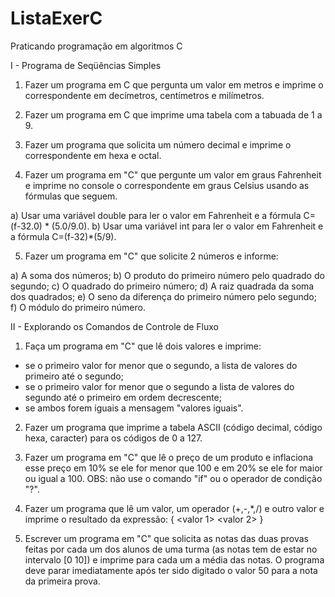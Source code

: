 # ListaExerC
Praticando programação em algoritmos C

I - Programa de Seqüências Simples

1. Fazer um programa em C que pergunta um valor em metros e imprime o correspondente em decímetros, centímetros e milímetros.

2. Fazer um programa em C que imprime uma tabela com a tabuada de 1 a 9.

3. Fazer um programa que solicita um número decimal e imprime o correspondente em hexa e octal.

4. Fazer um programa em "C" que pergunte um valor em graus Fahrenheit e imprime no console o correspondente em graus Celsius usando as fórmulas que seguem.

  a) Usar uma variável double para ler o valor em Fahrenheit e a fórmula C=(f-32.0) * (5.0/9.0).
  b) Usar uma variável int para ler o valor em Fahrenheit e a fórmula C=(f-32)*(5/9).

5. Fazer um programa em "C" que solicite 2 números e informe:

  a) A soma dos números;
  b) O produto do primeiro número pelo quadrado do segundo;
  c) O quadrado do primeiro número;
  d) A raiz quadrada da soma dos quadrados;
  e) O seno da diferença do primeiro número pelo segundo;
  f) O módulo do primeiro número.

II - Explorando os Comandos de Controle de Fluxo

1. Faça um programa em "C" que lê dois valores e imprime:

  - se o primeiro valor for menor que o segundo, a lista de valores do primeiro até o segundo;
  - se o primeiro valor for menor que o segundo a lista de valores do segundo até o primeiro em ordem decrescente;
  - se ambos forem iguais a mensagem "valores iguais".

2. Fazer um programa que imprime a tabela ASCII (código decimal, código hexa, caracter) para os códigos de 0 a 127.

3. Fazer um programa em "C" que lê o preço de um produto e inflaciona esse preço em 10% se ele for menor que 100 e em 20% se ele for maior ou igual a 100.
OBS: não use o comando "if" ou o operador de condição "?".

4. Fazer um programa que lê um valor, um operador (+,-,*,/) e outro valor e imprime o resultado da expressão:
{ <valor 1> <operador> <valor 2> }

5. Escrever um programa em "C" que solicita as notas das duas provas feitas por cada um dos alunos de uma turma (as notas tem de estar no intervalo [0 10]) e imprime para cada um a média das notas. O programa deve parar imediatamente após ter sido digitado o valor 50 para a nota da primeira prova.
